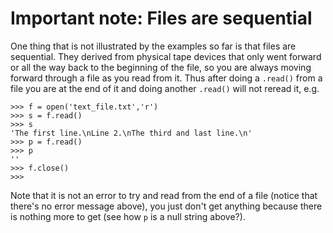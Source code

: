 # Important note: Files are sequential

One thing that is not illustrated by the examples so far is that files
are sequential. They derived from physical tape devices that only went
forward or all the way back to the beginning of the file, so you are
always moving forward through a file as you read from it. Thus after
doing a `.read()` from a file you are at the end of it and doing
another `.read()` will not reread it, e.g.

    >>> f = open('text_file.txt','r')
    >>> s = f.read()
    >>> s
    'The first line.\nLine 2.\nThe third and last line.\n'
    >>> p = f.read()
    >>> p
    ''
    >>> f.close()
    >>> 

Note that it is not an error to try and read from the end of a file
(notice that there's no error message above), you just don't get
anything because there is nothing more to get (see how `p` is a null
string above?).
